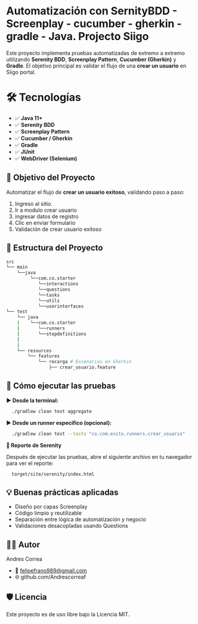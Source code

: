 # Automatización con SernityBDD - Screenplay - cucumber - gherkin - gradle - Java. Projecto Siigo
Este proyecto implementa pruebas automatizadas de extremo a extremo utilizando **Serenity BDD**, **Screenplay Pattern**, **Cucumber (Gherkin)** y **Gradle**. El objetivo principal es validar el flujo de una **crear un usuario** en Siigo portal.

#  🛠 Tecnologías
- ✅ **Java 11+**
- ✅ **Serenity BDD**
- ✅ **Screenplay Pattern**
- ✅ **Cucumber / Gherkin**
- ✅ **Gradle**
- ✅ **JUnit**
- ✅ **WebDriver (Selenium)**

## 🎯 Objetivo del Proyecto
Automatizar el flujo de  **crear un usuario exitoso**, validando paso a paso:

1. Ingreso al sitio.
2. Ir a modulo crear usuario
3. ingresar datos de registro
4. Clic en enviar formulario
5. Validación de crear usuario exitoso


## 📁 Estructura del Proyecto
```bash
src
└── main
    └──java
         └──com.co.starter
            └──interactions
            └──questions
            └──tasks
            └──utils
            └──userinterfaces   
└── test
    └── java
    |    └──com.co.starter
    |       └──runners
    |       └──stepdefinitions
    |    
    |                   
    └── resources
        └── features
            └── recarga # Escenarios en Gherkin
                ├── crear_usuario.feature

```
## 🧪 Cómo ejecutar las pruebas
**▶️ Desde la terminal:**
``` bash
  ./gradlew clean test aggregate
```

**▶️ Desde un runner específico (opcional):**
``` bash
  ./gradlew clean test --tests "co.com.exito.runners.crear_usuario"
```
**📄 Reporte de Serenity**

Después de ejecutar las pruebas, abre el siguiente archivo en tu navegador para ver el reporte:

``` 
  target/site/serenity/index.html
```

## 💡 Buenas prácticas aplicadas

* Diseño por capas Screenplay
* Código limpio y reutilizable
* Separación entre lógica de automatización y negocio
* Validaciones desacopladas usando Questions

## 🧑‍💻 Autor
Andres Correa

* 📧 felipefrano989@gmail.com
* 🌐 github.com/Andrescorreaf

## 🛡 Licencia

Este proyecto es de uso libre bajo la Licencia MIT.
